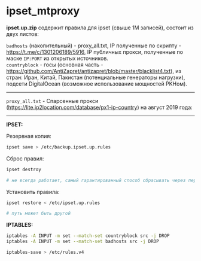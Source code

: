# ipset_mtproxy

**ipset.up.zip** содержит правила для ipset (свыше 1М записей), состоит из двух листов:

<code>badhosts</code> (накопительный) - proxy_all.txt, IP полученные по скрипту - https://t.me/c/1301206189/5916, IP публичных прокси, полученные по маске <code>IP:PORT</code> из открытых источников.<br>
<code>countryblock</code> - госы (основная часть - https://github.com/AntiZapret/antizapret/blob/master/blacklist4.txt), из стран: Иран, Китай, Пакистан (потенциальные генераторы нагрузки), подсети DigitalOcean (возможное использование мощностей РКНом).
<hr>

<code>proxy_all.txt</code> - Спарсенные прокси (https://lite.ip2location.com/database/px1-ip-country) на август 2019 года:
<hr>

**IPSET:**

Резервная копия:
```bash
ipset save > /etc/backup.ipset.up.rules
```

Сброс правил:
```bash
ipset destroy

# не всегда работает, самый гарантированный способ сбрасывать через перезагрузку
```

Установить правила:
```bash
ipset restore < /etc/ipset.up.rules

# путь может быть другой
```

**IPTABLES:**
```bash
iptables -A INPUT -m set --match-set countryblock src -j DROP
iptables -A INPUT -m set --match-set badhosts src -j DROP

iptables-save > /etc/rules.v4
```
